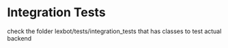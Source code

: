 # Integration Tests

check the folder lexbot/tests/integration_tests that has classes to test actual backend
